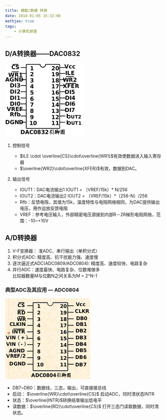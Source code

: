 ```yaml
---
title: 模数/数模 转换
date: 2018-01-05 15:32:08
mathjax: true
tags:
    - 计算机原理
---
```

## D/A转换器——DAC0832  
![DAC0832](https://github.com/avvount/Picture-Bed/raw/master/DAC0832.png)  
1. 控制信号  
    - $ILE \cdot \overline{CS}\cdot\overline{WR1}$有效使数据进入输入寄存器  
    - $\overline{WR2}\cdot\overline{XFER}$有效，数据到DAC。

2. 输出信号  
    - IOUT1：DAC电流输出1   IOUT1 = （VREF/15k）* N/256  
    - IOUT2：DAC电流输出2   IOUT2 = （VREF/15k）*（256-N）/256  
    - Rfb：反馈电阻，其值为15k，温度特性与电阻网络相同，为DAC提供输出电压，用作运放反馈电阻  
    - VREF：参考电压输入，外部精密电压源接到内部R－2R梯形电阻网络，范围：-10~+10V  


## A/D转换器  
1. V-F变换器： 准ADC、串行输出（单积分式）
2. 积分式ADC: 精度高、抗干扰能力强、速度慢
3. 逐次逼近式ADC(ADC0809/ADC0804): 精度高、速度较快、电路复杂
4. 并行ADC：速度最快、电路复杂、位数难做多  
比较器数量M与位数N之间关系为M = 2^N-1

### 典型ADC及其应用 — ADC0804
![ADC0804](https://github.com/avvount/Picture-Bed/raw/master/ADC0804.png)  
- DB7~DB0：数据线，三态，输出，可直接接总线  
- 启动： $\overline{WR}\cdot\overline{CS}$ 启动ADC，同时清状态INTR  
- 状态：$\overline{INTR}$转换结束输出低电平  
- 读数据：$\overline{RD}\cdot\overline{CS}$ 打开三态门读取数据，同时清状态。
